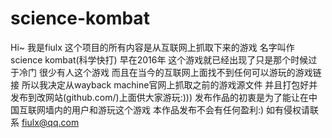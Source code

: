 # science-kombat

Hi~ 我是fiulx 这个项目的所有内容是从互联网上抓取下来的游戏 名字叫作science kombat(科学快打)
早在2016年 这个游戏就已经出现了只是那个时候过于冷门  很少有人这个游戏 而且在当今的互联网上面找不到任何可以游玩的游戏链接 所以我决定从wayback machine官网上抓取之前的游戏源文件 并且打包好并发布到改网站(github.com/)上面供大家游玩:))) 发布作品的初衷是为了能让在中国互联网墙内的用户和游玩这个游戏 本作品发布不会有任何盈利:)  如有侵权请联系 fiulx@qq.com​
